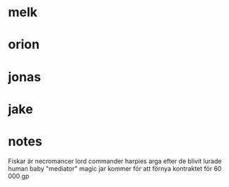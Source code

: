 # melk

# orion

# jonas

# jake

# notes
Fiskar är necromancer lord commander
harpies arga efter de blivit lurade
human baby "mediator" magic jar  kommer för att förnya kontraktet för 60 000 gp
